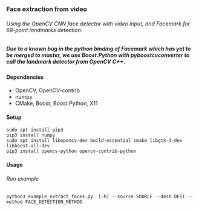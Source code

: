 ### Face extraction from video

###### Using the OpenCV CNN face detector with video input, and Facemark for 68-point landmarks detection:

##### Due to a known bug in the python binding of Facemark which has yet to be merged to master, we use Boost.Python with pyboostcvconverter to call the landmark detector from OpenCV C++.

#### Dependencies
* OpenCV, OpenCV-contrib
* numpy
* CMake, Boost, Boost.Python, X11

#### Setup

	sudo apt install pip3
	pip3 install numpy
	sudo apt install libopencv-dev build-essential cmake libgtk-3-dev libboost-all-dev
	pip3 install opencv-python opencv-contrib-python 
	

#### Usage
###### Run example
	python3 example_extract_faces.py  [-h] --source SOURCE --dest DEST --method FACE_DETECTION_METHOD
